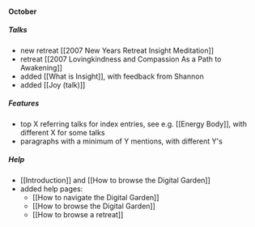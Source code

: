 #### October
##### Talks
- new retreat [[2007 New Years Retreat Insight Meditation]]
- retreat [[2007 Lovingkindness and Compassion As a Path to Awakening]]
- added [[What is Insight]], with feedback from Shannon
- added [[Joy (talk)]]

##### Features
- top X referring talks for index entries, see e.g. [[Energy Body]], with different X for some talks
- paragraphs with a minimum of Y mentions, with different Y's

##### Help
- [[Introduction]] and [[How to browse the Digital Garden]]
- added help pages:
	- [[How to navigate the Digital Garden]]
	- [[How to browse the Digital Garden]]
	- [[How to browse a retreat]]


